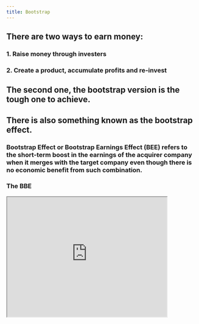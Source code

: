 ```yaml
---
title: Bootstrap
---
```

## There are two ways to earn money:
### 1. Raise money through investers
### 2. Create a product, accumulate profits and re-invest
## The second one, the bootstrap version is the tough one to achieve.
## There is also something known as the **bootstrap effect**.
### Bootstrap Effect or Bootstrap Earnings Effect (BEE) refers to the short-term boost in the earnings of the acquirer company when it merges with the target company even though there is no economic benefit from such combination.
### The BBE
<iframe width="420" height="315"
src="https://www.youtube.com/watch?v=i6rhnSoK_gc">
</iframe>
